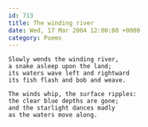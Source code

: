 ```yaml
---
id: 713
title: The winding river
date: Wed, 17 Mar 2004 12:00:00 +0000
category: Poems
---
```


    Slowly wends the winding river,  
    a snake asleep upon the land;  
    its waters wave left and rightward  
    its fish flash and bob and weave.

    The winds whip, the surface ripples:  
    the clear blue depths are gone;  
    and the starlight dances madly  
    as the waters move along.


